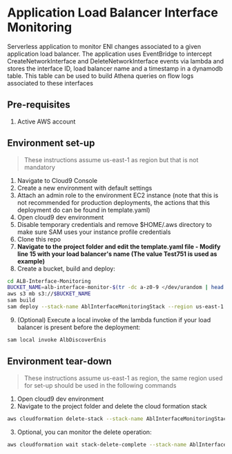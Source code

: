 # Application Load Balancer Interface Monitoring

Serverless application to monitor ENI changes associated to a given application load balancer. The application uses 
EventBridge to intercept CreateNetworkInterface and DeleteNetworkInterface events via lambda and stores the interface ID, load balancer name and a timestamp 
in a dynamodb table. This table can be used to build Athena queries on flow logs associated to these interfaces

## Pre-requisites

1. Active AWS account

## Environment set-up

> These instructions assume us-east-1 as region but that is not mandatory

1. Navigate to Cloud9 Console
2. Create a new environment with default settings 
3. Attach an admin role to the environment EC2 instance (note that this is not recommended for production deployments, the actions that this deployment do can be found in template.yaml)
4. Open cloud9 dev environment
5. Disable temporary credentials and remove $HOME/.aws directory to make sure SAM uses your instance profile credentials
6. Clone this repo
7. **Navigate to the project folder and edit the template.yaml file - Modify line 15 with your load balancer's name (The value Test751 is used as example)**
8. Create a bucket, build and deploy:

```bash
cd ALB-Interface-Monitoring
BUCKET_NAME=alb-interface-monitor-$(tr -dc a-z0-9 </dev/urandom | head -c 13 ; echo '')
aws s3 mb s3://$BUCKET_NAME
sam build
sam deploy --stack-name AblInterfaceMonitoringStack --region us-east-1  --s3-bucket $BUCKET_NAME --capabilities CAPABILITY_IAM
```

9. (Optional) Execute a local invoke of the lambda function if your load balancer is present before the deployment:

```bash
sam local invoke AlbDiscoverEnis 
```

## Environment tear-down

> These instructions assume us-east-1 as region, the same region used for set-up should be used in the following commands

1. Open cloud9 dev environment
2. Navigate to the project folder and delete the cloud formation stack

```bash
aws cloudformation delete-stack --stack-name AblInterfaceMonitoringStack --region us-east-1
```
3. Optional, you can monitor the delete operation:

```bash
aws cloudformation wait stack-delete-complete --stack-name AblInterfaceMonitoringStack --region us-east-1
``` 